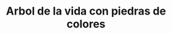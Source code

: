 ---
title: Arbol de la vida con piedras de colores
date: 
draft: false

# descripcion
description : Aro pegado círculo de plata combinada con piedras y árbol de la veda en el centro

materials: Plata 925

color: Plateado

dimensions: 1,1cm

code: 01-04-0130

type: "Aros"

categories: []

# Images
# first image will be shown in the product page
images:
  # - image: "images/path_to_image"
  # La ubicacion de las imagenes es imagenes/Aros/Aros.Piedras/01-04-0130-arbol-de-la-vida-con-piedras-de-colores
  - image: "./images/aros/piedras/01-04-0130-arbol-de-la-vida-con-piedras-de-colores_a.jpeg"
  - image: "./images/aros/piedras/01-04-0130-arbol-de-la-vida-con-piedras-de-colores_b.jpeg"
---
